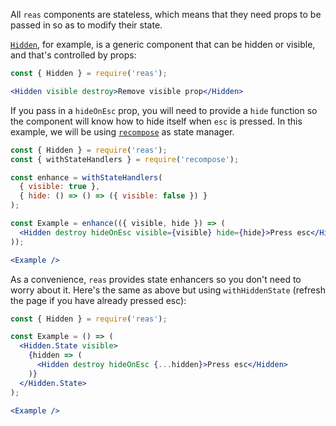 All `reas` components are stateless, which means that they need props to be passed in so as to modify their state.

[`Hidden`](#hidden), for example, is a generic component that can be hidden or visible, and that's controlled by props:
```jsx { "showCode": true }
const { Hidden } = require('reas');

<Hidden visible destroy>Remove visible prop</Hidden>
```

If you pass in a `hideOnEsc` prop, you will need to provide a `hide` function so the component will know how to hide itself when `esc` is pressed. In this example, we will be using [`recompose`](https://github.com/acdlite/recompose) as state manager.
```jsx { "showCode": true }
const { Hidden } = require('reas');
const { withStateHandlers } = require('recompose');

const enhance = withStateHandlers(
  { visible: true },
  { hide: () => () => ({ visible: false }) }
);

const Example = enhance(({ visible, hide }) => (
  <Hidden destroy hideOnEsc visible={visible} hide={hide}>Press esc</Hidden>
));

<Example />
```

As a convenience, `reas` provides state enhancers so you don't need to worry about it. Here's the same as above but using `withHiddenState` (refresh the page if you have already pressed esc):
```jsx { "showCode": true }
const { Hidden } = require('reas');

const Example = () => (
  <Hidden.State visible>
    {hidden => (
      <Hidden destroy hideOnEsc {...hidden}>Press esc</Hidden>
    )}
  </Hidden.State>
);

<Example />
```
